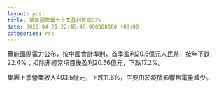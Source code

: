 ```yaml
---
layout: post
title: 華能國際電力上季盈利跌逾22%
date: 2020-04-21 22:45:48.000000000 +08:00
categories: rss
---
```


華能國際電力公布，按中國會計準則，首季盈利20.6億元人民幣，按年下跌22.4%；扣除非經常項目後盈利20.56億元，下跌17.2%。

集團上季營業收入403.5億元，下跌11.6%，主要由於疫情影響售電量減少。
